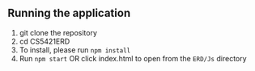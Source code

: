 ## Running the application
1. git clone the repository
2. cd CS5421ERD
3. To install, please run `npm install` 
4. Run `npm start` OR click index.html to open from the `ERD/Js` directory

